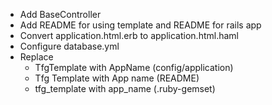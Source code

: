 - Add BaseController
- Add README for using template and README for rails app
- Convert application.html.erb to application.html.haml
- Configure database.yml
- Replace
  - TfgTemplate with AppName (config/application)
  - Tfg Template with App name (README)
  - tfg_template with app_name (.ruby-gemset)